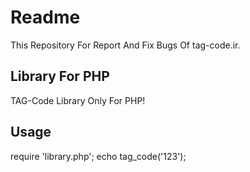 # Readme
This Repository For Report And Fix Bugs Of tag-code.ir.
## Library For PHP
TAG-Code Library Only For PHP!
## Usage
require 'library.php';
echo tag_code('123');
